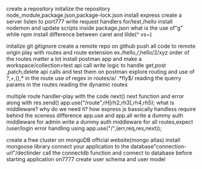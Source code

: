  create a repository
 initalize the repository
 node_module,package.json,package-lock.json
 install express
 create a server
 listen to port777
 write request handlers for/test,/hello
 install nodemon and update scripts inside package.json
 what is the use of"g" while npm install
 difference between caret and lilde(^ vs~)


 initalize git
 gitignore
 create a remote repo on github
 push all code to remote origin
 play with routes and route extension ex./hello,/,hello/2/xyz
 order of the routes matter a lot
 install postman app and make a workspace/collection>test api call
 write logic to handle get,post ,patch,delete api calls and test them on postman
 explore routing and use of ?,+,(),* in the route
 use of regex in routes/a/ .*fly$/
 reading the querry params in the routes
reading the dynamic routes

multiple route handler-play with the code
next()
next function and error along with res.send()
app.use("/route",rH[rh2,rh3],rh4,rh5);
what is middleware? why do we need it?
how express js bassically handless require behind the sceness
difference app.use and app.all
write a dummy auth middleware for admin
write a dummy auth middleware for all routes,expect /user/login
error handling using app.use("/",(err,req,res,next));


create a free cluster on mongoDB official website(mongo atlas)
install mongoose library
connect your application to the database"connection-url"/dectinder
call the connectdb function and connect to database before starting application on7777
create user schema and user model


